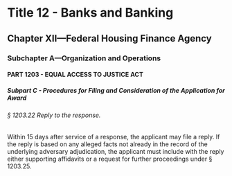 
# Title 12 - Banks and Banking
## Chapter XII—Federal Housing Finance Agency
### Subchapter A—Organization and Operations
#### PART 1203 - EQUAL ACCESS TO JUSTICE ACT
##### Subpart C - Procedures for Filing and Consideration of the Application for Award
###### § 1203.22 Reply to the response.

Within 15 days after service of a response, the applicant may file a reply. If the reply is based on any alleged facts not already in the record of the underlying adversary adjudication, the applicant must include with the reply either supporting affidavits or a request for further proceedings under § 1203.25.

